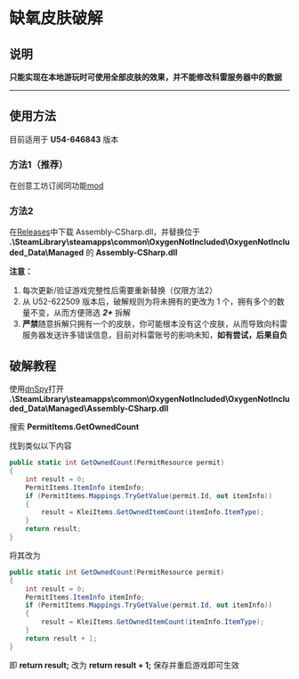 # 缺氧皮肤破解

## **说明**

**只能实现在本地游玩时可使用全部皮肤的效果，并不能修改科雷服务器中的数据**

---

## **使用方法**

目前适用于 **U54-646843** 版本

### 方法1（推荐）
在创意工坊订阅同功能[mod](https://steamcommunity.com/sharedfiles/filedetails/?id=3383541990)

### 方法2
在[Releases](https://github.com/yuanze31/I_need_ONI_skin/releases)中下载 Assembly-CSharp.dll，并替换位于 **.\SteamLibrary\steamapps\common\OxygenNotIncluded\OxygenNotIncluded_Data\Managed** 的 **Assembly-CSharp.dll**

**注意：**

1. 每次更新/验证游戏完整性后需要重新替换（仅限方法2）
2. 从 U52-622509 版本后，破解规则为将未拥有的更改为 1 个，拥有多个的数量不变，从而方便筛选 ***2+*** 拆解
3. **严禁**随意拆解只拥有一个的皮肤，你可能根本没有这个皮肤，从而导致向科雷服务器发送许多错误信息，目前对科雷账号的影响未知，**如有尝试，后果自负**

## **破解教程**

使用[dnSpy](https://github.com/dnSpy/dnSpy)打开 **.\SteamLibrary\steamapps\common\OxygenNotIncluded\OxygenNotIncluded_Data\Managed\Assembly-CSharp.dll**

搜索 **PermitItems.GetOwnedCount**

找到类似以下内容

```C#
public static int GetOwnedCount(PermitResource permit)
{
	int result = 0;
	PermitItems.ItemInfo itemInfo;
	if (PermitItems.Mappings.TryGetValue(permit.Id, out itemInfo))
	{
		result = KleiItems.GetOwnedItemCount(itemInfo.ItemType);
	}
	return result;
}
```

将其改为

```C#
public static int GetOwnedCount(PermitResource permit)
{
	int result = 0;
	PermitItems.ItemInfo itemInfo;
	if (PermitItems.Mappings.TryGetValue(permit.Id, out itemInfo))
	{
		result = KleiItems.GetOwnedItemCount(itemInfo.ItemType);
	}
	return result + 1;
}
```

即 **return result;** 改为 **return result + 1;** 保存并重启游戏即可生效
